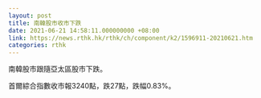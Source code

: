 ```yaml
---
layout: post
title: 南韓股市收市下跌
date: 2021-06-21 14:58:11.000000000 +08:00
link: https://news.rthk.hk/rthk/ch/component/k2/1596911-20210621.htm
categories: rthk
---
```


南韓股市跟隨亞太區股市下跌。

首爾綜合指數收市報3240點，跌27點，跌幅0.83%。
